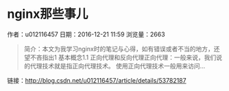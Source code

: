 # nginx那些事儿
作者：u012116457
日期：2016-12-21 11:59
浏览量：2663
> 简介：本文为我学习nginx时的笔记与心得，如有错误或者不当的地方，还望不吝指出1 基本概念1.1 正向代理和反向代理正向代理：一般来说，我们说的代理技术就是指正向代理技术。 
使用正向代理技术一般用来访问...

 链接：http://blog.csdn.net/u012116457/article/details/53782187
